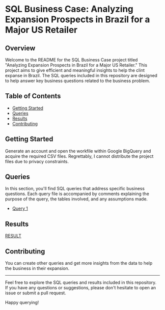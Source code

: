 # SQL Business Case: Analyzing Expansion Prospects in Brazil for a Major US Retailer

## Overview

Welcome to the README for the SQL Business Case project titled "Analyzing Expansion Prospects in Brazil for a Major US Retailer." This project aims to give efficient and meaningful insights to help the clint expanse in Brazil. The SQL queries included in this repository are designed to help answer key business questions related to the business problem.

## Table of Contents

- [Getting Started](#getting-started)
- [Queries](#queries)
- [Results](#results)
- [Contributing](#contributing)


## Getting Started

Generate an account and open the workfile within Google BigQuery and acquire the required CSV files. Regrettably, I cannot distribute the project files due to privacy constraints.

## Queries

In this section, you'll find SQL queries that address specific business questions. Each query file is accompanied by comments explaining the purpose of the query, the tables involved, and any assumptions made.

- [Query 1](query_codes.sql)



## Results
[RESULT](RETAIL_SQL_BUSINESS_CASE.pdf)


## Contributing

You can create other queries and get more insights from the data to help the business in their expansion.



---

Feel free to explore the SQL queries and results included in this repository. If you have any questions or suggestions, please don't hesitate to open an issue or submit a pull request.

Happy querying!

